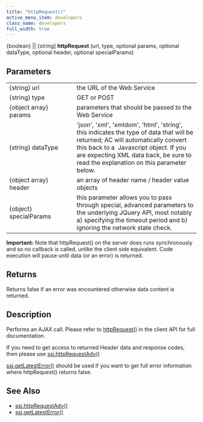 ```yaml
---
title: "httpRequest()"
active_menu_item: developers
class_name: developers
full_width: true
---
```



{boolean} || {string] **httpRequest** (url, type, optional params, optional dataType, optional header, optional specialParams)

## Parameters

<table>
<tr>
<td width="199">
{string} url

</td>
<td width="10">
</td>
<td width="671">
the URL of the Web Service

</td>
</tr>
<tr>
<td width="199">
{string} type

</td>
<td width="10">
</td>
<td width="671">
GET or POST

</td>
</tr>
<tr>
<td width="199">
{object array} params

</td>
<td width="10">
</td>
<td width="671">
parameters that should be passed to the Web Service

</td>
</tr>
<tr>
<td width="199">
{string} dataType

</td>
<td width="10">
</td>
<td width="671">
'json', 'xml', 'xmldom', 'html', 'string', this indicates the type of data that will be returned; AC will automatically convert this back to a  Javascript object. If you are expecting XML data back, be sure to read the explanation on this parameter below.

</td>
</tr>
<tr>
<td width="199">
{object array} header

</td>
<td width="10">
</td>
<td width="671">
an array of header name / header value objects

</td>
</tr>
<tr>
<td width="199">
{object} specialParams

</td>
<td width="10">
</td>
<td width="671">
this parameter allows you to pass through special, advanced parameters to the underlying JQuery API, most notably a) specifying the timeout period and b) ignoring the network state check.

</td>
</tr>
</table>

**Important:** Note that httpRequest() on the server does runs synchronously and so no callback is called, unlike the client side equivalent. Code execution will pause until data (or an error) is returned.

## Returns

Returns false if an error was encountered otherwise data content is returned.

## Description

Performs an AJAX call. Please refer to [httpRequest()](/developers/documentation/scripting-apis/client-api/soap-restful-ajax-calls/httprequest) in the client API for full documentation.

If you need to get access to returned Header data and response codes, then please use [ssj.httpRequestAdv()](/developers/documentation/scripting-apis/server-side-api/ssj-object/web-service-calls/httprequestadv)

[ssj.getLatestError()](/developers/documentation/scripting-apis/server-side-api/ssj-object/miscellaneous/getlatesterror) should be used if you want to get full error information where httpRequest() returns false.

## See Also

 - [ssj.httpRequestAdv()](/developers/documentation/scripting-apis/server-side-api/ssj-object/web-service-calls/httprequestadv)
 - [ssj.getLatestError()](/developers/documentation/scripting-apis/server-side-api/ssj-object/miscellaneous/getlatesterror)

